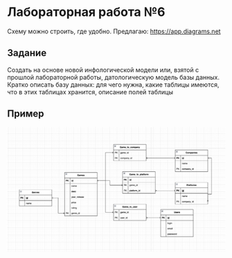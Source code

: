 # Лабораторная работа №6

Схему можно строить, где удобно. Предлагаю: https://app.diagrams.net

## Задание

Создать на основе новой инфологической модели или, взятой с прошлой лабораторной работы, датологическую модель базы данных. Кратко описать базу данных: для чего нужна, какие таблицы имеются, что в этих таблицах хранится, описание полей таблицы

## Пример

![alt text](image-1.png)
